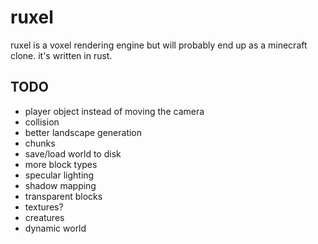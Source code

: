 # ruxel

ruxel is a voxel rendering engine but will probably end up as a minecraft clone. 
it's written in rust.

## TODO
* player object instead of moving the camera
* collision
* better landscape generation
* chunks
* save/load world to disk
* more block types
* specular lighting
* shadow mapping
* transparent blocks
* textures?
* creatures
* dynamic world
